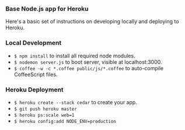 ### Base Node.js app for Heroku

Here's a basic set of instructions on developing locally and deploying to Heroku.

### Local Development

* `$ npm install` to install all required node modules.
* `$ nodemon server.js` to boot server, visible at localhost:3000.
* `$ coffee -w -c *.coffee public/js/*.coffee` to auto-compile CoffeeScript files.

### Heroku Deployment

* `$ heroku create --stack cedar` to create your app.
* `$ git push heroku master`
* `$ heroku ps:scale web=1`
* `$ heroku config:add NODE_ENV=production`
